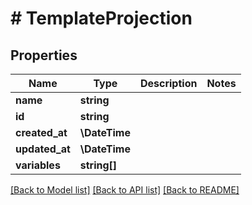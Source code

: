 # # TemplateProjection

## Properties

Name | Type | Description | Notes
------------ | ------------- | ------------- | -------------
**name** | **string** |  |
**id** | **string** |  |
**created_at** | **\DateTime** |  |
**updated_at** | **\DateTime** |  |
**variables** | **string[]** |  |

[[Back to Model list]](../../README#models) [[Back to API list]](../../README#endpoints) [[Back to README]](../../README)

